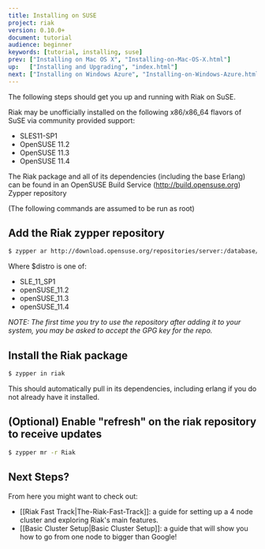 ```yaml
---
title: Installing on SUSE
project: riak
version: 0.10.0+
document: tutorial
audience: beginner
keywords: [tutorial, installing, suse]
prev: ["Installing on Mac OS X", "Installing-on-Mac-OS-X.html"]
up:   ["Installing and Upgrading", "index.html"]
next: ["Installing on Windows Azure", "Installing-on-Windows-Azure.html"]
---
```


The following steps should get you up and running with Riak on SuSE.

Riak may be unofficially installed on the following x86/x86_64 flavors of SuSE via community provided support:

* SLES11-SP1
* OpenSUSE 11.2
* OpenSUSE 11.3
* OpenSUSE 11.4

The Riak package and all of its dependencies (including the base Erlang) can be found in an OpenSUSE Build Service (http://build.opensuse.org) Zypper repository

(The following commands are assumed to be run as root)

## Add the Riak zypper repository

```bash
$ zypper ar http://download.opensuse.org/repositories/server:/database/$distro Riak
```
Where $distro is one of:
* SLE_11_SP1
* openSUSE_11.2
* openSUSE_11.3
* openSUSE_11.4

_NOTE: The first time you try to use the repository after adding it to your system, you may be asked to accept the GPG key for the repo._

## Install the Riak package

```bash
$ zypper in riak
```

This should automatically pull in its dependencies, including erlang if you do
not already have it installed.

## (Optional) Enable "refresh" on the riak repository to receive updates

```bash
$ zypper mr -r Riak
```

## Next Steps?

From here you might want to check out:

* [[Riak Fast Track|The-Riak-Fast-Track]]: a guide for setting up a 4 node cluster and exploring Riak's main features.
* [[Basic Cluster Setup|Basic Cluster Setup]]: a guide that will show you how to go from one node to bigger than Google!
